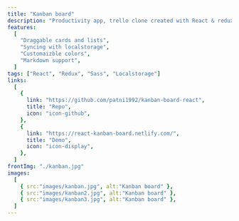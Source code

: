 ```yaml
---
title: "Kanban board"
description: "Productivity app, trello clone created with React & redux. Create cards and lists. Cutomize colors and use markdown to enter decriptions"
features:
  [
    "Draggable cards and lists",
    "Syncing with localstorage",
    "Customaizble colors",
    "Markdown support",
  ]
tags: ["React", "Redux", "Sass", "Localstorage"]
links:
  [
    {
      link: "https://github.com/patni1992/kanban-board-react",
      title: "Repo",
      icon: "icon-github",
    },
    {
      link: "https://react-kanban-board.netlify.com/",
      title: "Demo",
      icon: "icon-display",
    },
  ]
frontImg: "./kanban.jpg"
images:
  [
    { src:"images/kanban.jpg", alt:"Kanban board" },
    { src:"images/kanban2.jpg", alt:"Kanban board" },
    { src:"images/kanban3.jpg", alt:"Kanban board" },
  ]
---
```

